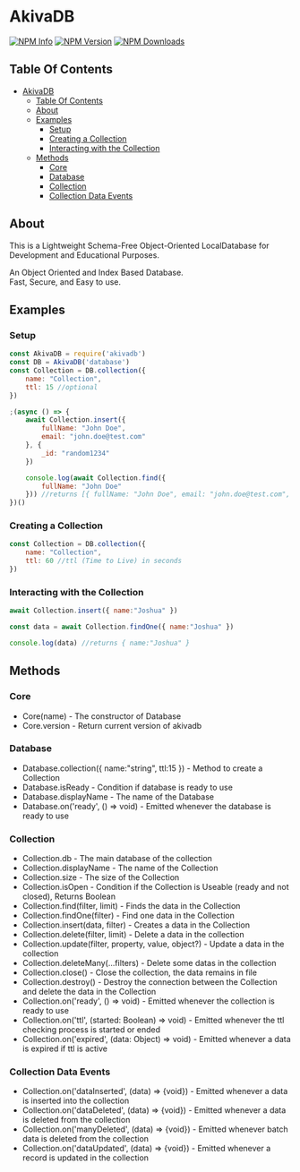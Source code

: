 # AkivaDB

[![NPM Info](https://nodei.co/npm/akivadb.png?downloads=true&stars=true)](https://nodei.co/npm/akivadb)
[![NPM Version](https://img.shields.io/npm/v/akivadb.svg?maxAge=3600)](https://www.npmjs.com/package/akivadb)
[![NPM Downloads](https://img.shields.io/npm/dt/akivadb.svg?maxAge=3600)](https://www.npmjs.com/package/akivadb)


## Table Of Contents
- [AkivaDB](#akivadb)
	- [Table Of Contents](#table-of-contents)
	- [About](#about)
	- [Examples](#examples)
		- [Setup](#setup)
		- [Creating a Collection](#creating-a-collection)
		- [Interacting with the Collection](#interacting-with-the-collection)
	- [Methods](#methods)
		- [Core](#core)
		- [Database](#database)
		- [Collection](#collection)
		- [Collection Data Events](#collection-data-events)


## About
This is a Lightweight Schema-Free Object-Oriented LocalDatabase for Development and Educational Purposes.

An Object Oriented and Index Based Database. <br>
Fast, Secure, and Easy to use. </br>

## Examples

### Setup
```js
const AkivaDB = require('akivadb')
const DB = AkivaDB('database')
const Collection = DB.collection({
	name: "Collection",
	ttl: 15 //optional
})

;(async () => {
	await Collection.insert({
		fullName: "John Doe",
		email: "john.doe@test.com"
	}, {
		_id: "random1234"
	})

	console.log(await Collection.find({
		fullName: "John Doe"
	})) //returns [{ fullName: "John Doe", email: "john.doe@test.com",  _id: "random1234"}]
})()
```

### Creating a Collection
```js
const Collection = DB.collection({
	name: "Collection",
	ttl: 60 //ttl (Time to Live) in seconds
})
```

### Interacting with the Collection
```js
await Collection.insert({ name:"Joshua" })

const data = await Collection.findOne({ name:"Joshua" })

console.log(data) //returns { name:"Joshua" }
```

## Methods

### Core
- Core(name) - The constructor of Database
- Core.version - Return current version of akivadb

### Database
- Database.collection({ name:"string", ttl:15 }) - Method to create a Collection
- Database.isReady - Condition if database is ready to use
- Database.displayName - The name of the Database
- Database.on('ready', () => void) - Emitted whenever the database is ready to use

### Collection
- Collection.db - The main database of the collection
- Collection.displayName - The name of the Collection
- Collection.size - The size of the Collection
- Collection.isOpen - Condition if the Collection is Useable (ready and not closed), Returns Boolean
- Collection.find(filter, limit) - Finds the data in the Collection
- Collection.findOne(filter) - Find one data in the Collection
- Collection.insert(data, filter) - Creates a data in the Collection
- Collection.delete(filter, limit) - Delete a data in the collection
- Collection.update(filter, property, value, object?) - Update a data in the collection
- Collection.deleteMany(...filters) - Delete some datas in the collection
- Collection.close() - Close the collection, the data remains in file
- Collection.destroy() - Destroy the connection between the Collection and delete the data in the Collection
- Collection.on('ready', () => void) - Emitted whenever the collection is ready to use
- Collection.on('ttl', (started: Boolean) => void) - Emitted whenever the ttl checking process is started or ended
- Collection.on('expired', (data: Object) => void) - Emitted whenever a data is expired if ttl is active

### Collection Data Events
- Collection.on('dataInserted', (data) => {void}) - Emitted whenever a data is inserted into the collection
- Collection.on('dataDeleted', (data) => {void}) - Emitted whenever a data is deleted from the collection
- Collection.on('manyDeleted', (data) => {void}) - Emitted whenever batch data is deleted from the collection
- Collection.on('dataUpdated', (data) => {void}) - Emitted whenever a record is updated in the collection
